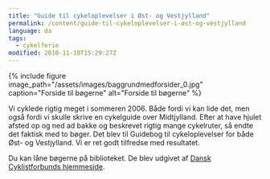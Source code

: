 ```yaml
---
title: "Guide til cykeloplevelser i Øst- og Vestjylland"
permalink: /content/guide-til-cykeloplevelser-i-øst-og-vestjylland
language: da
tags:
  - cykelferie
modified: 2010-11-10T15:29:27Z
---
```


{% include figure image_path="/assets/images/baggrundmedforsider_0.jpg" caption="Forside til bøgerne" alt="Forside til bøgerne" %}

Vi cyklede rigtig meget i sommeren 2006. Både fordi vi kan lide det, men også fordi vi skulle skrive en cykelguide over Midtjylland. Efter at have hjulet afsted op og ned ad bakke og beskrevet rigtig mange cykelruter, så endte det faktisk med to bøger. Det blev til Guidebog til cykeloplevelser for både Øst- og Vestjylland. Vi er ret godt tilfredse med resultatet.

Du kan låne bøgerne på biblioteket. De blev udgivet af [Dansk Cyklistforbunds hjemmeside](http://www.dcf.dk/).
